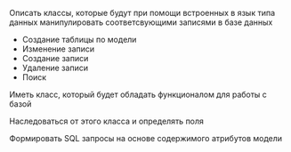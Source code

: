 Описать классы, которые 
будут при помощи встроенных в язык типа данных
манипулировать соответсвующими записями в базе
данных
- Создание таблицы по модели
- Изменение записи
- Создание записи
- Удаление записи
- Поиск

Иметь класс, который будет обладать функционалом для 
работы с базой

Наследоваться от этого класса и определять
поля

Формировать SQL запросы на основе
содержимого атрибутов модели

